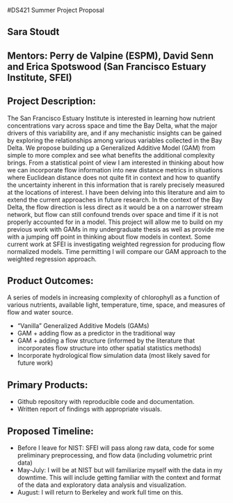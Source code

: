 #DS421 Summer Project Proposal

## Sara Stoudt

## Mentors: Perry de Valpine (ESPM), David Senn and Erica Spotswood (San Francisco Estuary Institute, SFEI)

## Project Description:

The San Francisco Estuary Institute is interested in learning how nutrient concentrations vary across space and time the Bay Delta, what the major drivers of this variability are, and if any mechanistic insights can be gained by exploring the relationships among various variables collected in the Bay Delta. We propose building up a Generalized Additive Model (GAM) from simple to more complex and see what benefits the additional complexity brings. 
From a statistical point of view I am interested in thinking about how we can incorporate flow information into new distance metrics in situations where Euclidean distance does not quite fit in context and how to quantify the uncertainty inherent in this information that is rarely precisely measured at the locations of interest. I have been delving into this literature and aim to extend the current approaches in future research.
In the context of the Bay Delta, the flow direction is less direct as it would be a on a narrower stream network, but flow can still confound trends over space and time if it is not properly accounted for in a model. This project will allow me to build on my previous work with GAMs in my undergraduate thesis as well as provide me with a jumping off point in thinking about flow models in context. Some current work at SFEI is investigating weighted regression for producing flow normalized models. Time permitting I will compare our GAM approach to the weighted regression approach.

## Product Outcomes: 

A series of models in increasing complexity of chlorophyll as a function of various nutrients, available light, temperature, time, space, and measures of flow and water source.

- “Vanilla” Generalized Additive Models (GAMs)
- GAM + adding flow as a predictor in the traditional way
- GAM + adding a flow structure (informed by the literature that incorporates flow structure into other spatial statistics methods)
- Incorporate hydrological flow simulation data (most likely saved for future work)

## Primary Products:
- Github repository with reproducible code and documentation.
- Written report of findings with appropriate visuals.

## Proposed Timeline:
- Before I leave for NIST: SFEI will pass along raw data, code for some preliminary preprocessing, and flow data (including volumetric print data)	
- May-July: I will be at NIST but will familiarize myself with the data in my downtime. This will include getting familiar with the context and format of the data and exploratory data analysis and visualization.
- August: I will return to Berkeley and work full time on this.
